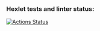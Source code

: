 ### Hexlet tests and linter status:
[![Actions Status](https://github.com/malvill/js-express-developer-project-6/workflows/hexlet-check/badge.svg)](https://github.com/malvill/js-express-developer-project-6/actions)
